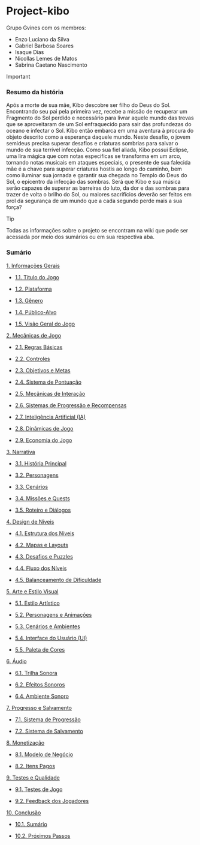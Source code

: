 # Project-kibo
Grupo Gvines com os membros: 
- Enzo Luciano da Silva
- Gabriel Barbosa Soares
- Isaque Dias
- Nicollas Lemes de Matos
- Sabrina Caetano Nascimento 

> [!IMPORTANT]
><h3>Resumo da história</h3>
><P>Após a morte de sua mãe, Kibo descobre ser filho do Deus do Sol. Encontrando seu pai pela primeira vez, recebe a missão de recuperar um Fragmento do Sol perdido e necessário para livrar aquele mundo das trevas que se aproveitaram de um Sol enfraquecido para sair das profundezas do oceano e infectar o Sol. Kibo então embarca em uma aventura à procura do objeto descrito como a esperança daquele mundo. Neste desafio, o jovem semideus precisa superar desafios e criaturas sombrias para salvar o mundo de sua terrível infecção. Como sua fiel aliada, Kibo possui Eclipse, uma lira mágica que com notas específicas se transforma em um arco, tornando notas musicais em ataques especiais, o presente de sua falecida mãe é a chave para superar criaturas hostis ao longo do caminho, bem como iluminar sua jornada e garantir sua chegada no Templo do Deus do Sol, o epicentro da infecção das sombras. Será que Kibo e sua música serão capazes de superar as barreiras do luto, da dor e das sombras para trazer de volta o brilho do Sol, ou maiores sacrifícios deverão ser feitos em prol da segurança de um mundo que a cada segundo perde mais a sua força?</P>

> [!TIP]
> Todas as informações sobre o projeto se encontram na wiki que pode ser acessada por meio dos sumários ou em sua respectiva aba.

### Sumário

[1. Informações Gerais](https://github.com/Isaquedias1/Project-kibo/wiki/1.-Informa%C3%A7%C3%B5es-gerais)

- [1.1. Título do Jogo](https://github.com/Isaquedias1/Project-kibo/wiki/1.-Informa%C3%A7%C3%B5es-gerais#11-t%C3%ADtulo-do-jogo)

- [1.2. Plataforma](https://github.com/Isaquedias1/Project-kibo/wiki/1.-Informa%C3%A7%C3%B5es-gerais#12-plataforma)

- [1.3. Gênero](https://github.com/Isaquedias1/Project-kibo/wiki/1.-Informa%C3%A7%C3%B5es-gerais#13-g%C3%AAnero)

- [1.4. Público-Alvo](https://github.com/Isaquedias1/Project-kibo/wiki/1.-Informa%C3%A7%C3%B5es-gerais#14-p%C3%BAblico-alvo)

- [1.5. Visão Geral do Jogo](https://github.com/Isaquedias1/Project-kibo/wiki/1.-Informa%C3%A7%C3%B5es-gerais#15-vis%C3%A3o-geral-do-jogo)

[2. Mecânicas de Jogo](https://github.com/Isaquedias1/Project-kibo/wiki/2.-Mec%C3%A2nicas-de-Jogo)

- [2.1. Regras Básicas](https://github.com/Isaquedias1/Project-kibo/wiki/2.-Mec%C3%A2nicas-de-Jogo#21-regras-b%C3%A1sicas)

- [2.2. Controles](https://github.com/Isaquedias1/Project-kibo/wiki/2.-Mec%C3%A2nicas-de-Jogo#22-controles)

- [2.3. Objetivos e Metas](https://github.com/Isaquedias1/Project-kibo/wiki/2.-Mec%C3%A2nicas-de-Jogo#23-objetivos-e-metas)

- [2.4. Sistema de Pontuação](https://github.com/Isaquedias1/Project-kibo/wiki/2.-Mec%C3%A2nicas-de-Jogo#24-sistema-de-pontua%C3%A7%C3%A3o)

- [2.5. Mecânicas de Interação](https://github.com/Isaquedias1/Project-kibo/wiki/2.-Mec%C3%A2nicas-de-Jogo#25-mec%C3%A2nicas-de-intera%C3%A7%C3%A3o)

- [2.6. Sistemas de Progressão e Recompensas](https://github.com/Isaquedias1/Project-kibo/wiki/2.-Mec%C3%A2nicas-de-Jogo#26-sistemas-de-progress%C3%A3o-e-recompensas)

- [2.7. Inteligência Artificial (IA)](https://github.com/Isaquedias1/Project-kibo/wiki/2.-Mec%C3%A2nicas-de-Jogo#27-intelig%C3%AAncia-artificial-ia)

- [2.8. Dinâmicas de Jogo](https://github.com/Isaquedias1/Project-kibo/wiki/2.-Mec%C3%A2nicas-de-Jogo#28-din%C3%A2micas-de-jogo)

- [2.9. Economia do Jogo](https://github.com/Isaquedias1/Project-kibo/wiki/2.-Mec%C3%A2nicas-de-Jogo#29-economia-do-jogo)

[3. Narrativa](https://github.com/Isaquedias1/Project-kibo/wiki/3.-Narrativa)

- [3.1. História Principal](https://github.com/Isaquedias1/Project-kibo/wiki/3.-Narrativa#31-hist%C3%B3ria-principal)

- [3.2. Personagens](https://github.com/Isaquedias1/Project-kibo/wiki/3.-Narrativa#32-personagens)

- [3.3. Cenários](https://github.com/Isaquedias1/Project-kibo/wiki/3.-Narrativa#33-cen%C3%A1rios)

- [3.4. Missões e Quests](https://github.com/Isaquedias1/Project-kibo/wiki/3.-Narrativa#34-miss%C3%B5es-e-quests)

- [3.5. Roteiro e Diálogos](https://github.com/Isaquedias1/Project-kibo/wiki/3.-Narrativa#35-roteiro-e-di%C3%A1logos)

[4. Design de Níveis](https://github.com/Isaquedias1/Project-kibo/wiki/4.-Design-de-N%C3%ADveis)

- [4.1. Estrutura dos Níveis](https://github.com/Isaquedias1/Project-kibo/wiki/4.-Design-de-N%C3%ADveis#41-estrutura-dos-n%C3%ADveis)

- [4.2. Mapas e Layouts](https://github.com/Isaquedias1/Project-kibo/wiki/4.-Design-de-N%C3%ADveis#42-mapas-e-layouts)

- [4.3. Desafios e Puzzles](https://github.com/Isaquedias1/Project-kibo/wiki/4.-Design-de-N%C3%ADveis#43-desafios-e-puzzles)

- [4.4. Fluxo dos Níveis](https://github.com/Isaquedias1/Project-kibo/wiki/4.-Design-de-N%C3%ADveis#44-fluxo-dos-n%C3%ADveis)

- [4.5. Balanceamento de Dificuldade](https://github.com/Isaquedias1/Project-kibo/wiki/4.-Design-de-N%C3%ADveis#45-balanceamento-de-dificuldade)

[5. Arte e Estilo Visual](https://github.com/Isaquedias1/Project-kibo/wiki/5.-Artes-e-Estilo-Visual)

- [5.1. Estilo Artístico](https://github.com/Isaquedias1/Project-kibo/wiki/5.-Artes-e-Estilo-Visual#51-estilo-art%C3%ADstico)

- [5.2. Personagens e Animações](https://github.com/Isaquedias1/Project-kibo/wiki/5.-Artes-e-Estilo-Visual#52-personagens-e-anima%C3%A7%C3%B5es)

- [5.3. Cenários e Ambientes](https://github.com/Isaquedias1/Project-kibo/wiki/5.-Artes-e-Estilo-Visual#53-cen%C3%A1rios-e-ambientes)

- [5.4. Interface do Usuário (UI)](https://github.com/Isaquedias1/Project-kibo/wiki/5.-Artes-e-Estilo-Visual#54-interface-do-usu%C3%A1rio-ui)

- [5.5. Paleta de Cores](https://github.com/Isaquedias1/Project-kibo/wiki/5.-Artes-e-Estilo-Visual#55-paleta-de-cores)

[6. Áudio](https://github.com/Isaquedias1/Project-kibo/wiki/6.-%C3%81udio)

- [6.1. Trilha Sonora](https://github.com/Isaquedias1/Project-kibo/wiki/6.-%C3%81udio#61-trilha-sonora)

- [6.2. Efeitos Sonoros](https://github.com/Isaquedias1/Project-kibo/wiki/6.-%C3%81udio#62-efeitos-sonoros)

- [6.4. Ambiente Sonoro](https://github.com/Isaquedias1/Project-kibo/wiki/6.-%C3%81udio#64-ambiente-sonoro)

[7. Progresso e Salvamento](https://github.com/Isaquedias1/Project-kibo/wiki/7.-Progresso-e-Salvamento)

- [7.1. Sistema de Progressão](https://github.com/Isaquedias1/Project-kibo/wiki/7.-Progresso-e-Salvamento#71-sistema-de-progress%C3%A3o)

- [7.2. Sistema de Salvamento](https://github.com/Isaquedias1/Project-kibo/wiki/7.-Progresso-e-Salvamento#72-sistema-de-salvamento)

[8. Monetização](https://github.com/Isaquedias1/Project-kibo/wiki/8.-Monetiza%C3%A7%C3%A3o)

- [8.1. Modelo de Negócio](https://github.com/Isaquedias1/Project-kibo/wiki/8.-Monetiza%C3%A7%C3%A3o#81-modelo-de-neg%C3%B3cio)

- [8.2. Itens Pagos](https://github.com/Isaquedias1/Project-kibo/wiki/8.-Monetiza%C3%A7%C3%A3o#82-itens-pagos)

[9. Testes e Qualidade](https://github.com/Isaquedias1/Project-kibo/wiki/9.-Teste-e-Qualidade)

- [9.1. Testes de Jogo](https://github.com/Isaquedias1/Project-kibo/wiki/9.-Teste-e-Qualidade#91-testes-de-jogo)

- [9.2. Feedback dos Jogadores](https://github.com/Isaquedias1/Project-kibo/wiki/9.-Teste-e-Qualidade#92-feedback-dos-jogadores)

[10. Conclusão](https://github.com/Isaquedias1/Project-kibo/wiki/10.-Conclus%C3%A3o)
- [10.1. Sumário](https://github.com/Isaquedias1/Project-kibo/wiki/10.-Conclus%C3%A3o#101-sum%C3%A1rio)

- [10.2. Próximos Passos](https://github.com/Isaquedias1/Project-kibo/wiki/10.-Conclus%C3%A3o#102-pr%C3%B3ximos-passos)
